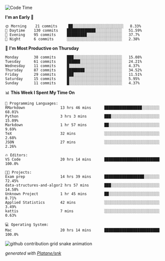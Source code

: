 <!--START_SECTION:waka-->
![Code Time](http://img.shields.io/badge/Code%20Time-129%20hrs%2048%20mins-blue)

**I'm an Early 🐤** 

```text
🌞 Morning    21 commits     ██░░░░░░░░░░░░░░░░░░░░░░░   8.33% 
🌆 Daytime    130 commits    █████████████░░░░░░░░░░░░   51.59% 
🌃 Evening    95 commits     █████████░░░░░░░░░░░░░░░░   37.7% 
🌙 Night      6 commits      ░░░░░░░░░░░░░░░░░░░░░░░░░   2.38%

```
📅 **I'm Most Productive on Thursday** 

```text
Monday       38 commits     ███░░░░░░░░░░░░░░░░░░░░░░   15.08% 
Tuesday      61 commits     ██████░░░░░░░░░░░░░░░░░░░   24.21% 
Wednesday    11 commits     █░░░░░░░░░░░░░░░░░░░░░░░░   4.37% 
Thursday     87 commits     ████████░░░░░░░░░░░░░░░░░   34.52% 
Friday       29 commits     ███░░░░░░░░░░░░░░░░░░░░░░   11.51% 
Saturday     15 commits     █░░░░░░░░░░░░░░░░░░░░░░░░   5.95% 
Sunday       11 commits     █░░░░░░░░░░░░░░░░░░░░░░░░   4.37%

```


📊 **This Week I Spent My Time On** 

```text
💬 Programming Languages: 
RMarkdown                13 hrs 46 mins      █████████████████░░░░░░░░   68.01% 
Python                   3 hrs 3 mins        ███░░░░░░░░░░░░░░░░░░░░░░   15.09% 
Markdown                 1 hr 57 mins        ██░░░░░░░░░░░░░░░░░░░░░░░   9.69% 
TeX                      32 mins             ░░░░░░░░░░░░░░░░░░░░░░░░░   2.68% 
JSON                     27 mins             ░░░░░░░░░░░░░░░░░░░░░░░░░   2.26%

🔥 Editors: 
VS Code                  20 hrs 14 mins      █████████████████████████   100.0%

🐱‍💻 Projects: 
Exam prep                14 hrs 39 mins      ██████████████████░░░░░░░   72.45% 
data-structures-and-algor2 hrs 57 mins       ███░░░░░░░░░░░░░░░░░░░░░░   14.58% 
Unknown Project          1 hr 45 mins        ██░░░░░░░░░░░░░░░░░░░░░░░   8.71% 
Applied Statistics       42 mins             ░░░░░░░░░░░░░░░░░░░░░░░░░   3.49% 
kattis                   7 mins              ░░░░░░░░░░░░░░░░░░░░░░░░░   0.63%

💻 Operating System: 
Mac                      20 hrs 14 mins      █████████████████████████   100.0%

```


<!--END_SECTION:waka-->


<!--Snake Game-->
![github contribution grid snake animation](https://raw.githubusercontent.com/viggo-gascou/viggo-gascou/output/github-contribution-grid-snake.svg)

_generated with [Platane/snk](https://github.com/Platane/snk)_
<!--Snake Game-->

